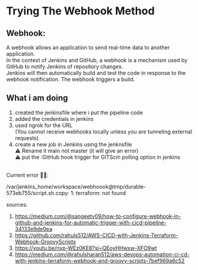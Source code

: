 # Trying The Webhook Method

## Webhook:
A webhook allows an application to send real-time data to another application. </br>
In the context of Jenkins and GitHub, a webhook is a mechanism used by GitHub to notify Jenkins of repository changes. </br>
Jenkins will then automatically build and test the code in response to the webhook notification. The webhook triggers a build. </br>

## What i am doing 
1. created the jenkinsfile where i put the pipeline code 
2. added the credentials in jenkins 
3. used ngrok for the URL </br>
   (You cannot receive webhooks locally unless you are tunneling external requests)
4. create a new job in Jenkins using the jenknsfile </br>
⚠️ Rename it main not master (it will give an error) </br>
⚠️ put the :GitHub hook trigger for GITScm polling option in jenkins</br>
</br>
Current error 👎🏻:

/var/jenkins_home/workspace/webhoook@tmp/durable-573eb755/script.sh.copy: 1: terraform: not found


sources: </br>
1. https://medium.com/@sangeetv09/how-to-configure-webhook-in-github-and-jenkins-for-automatic-trigger-with-cicd-pipeline-34133e9de0ea
2. https://github.com/rahuls512/AWS-CICD-with-Jenkins-Terraform-Webhook-GroovyScripts
3. https://youtu.be/nxp-WEz0KE8?si=QEoyHHwxw-XFO9wt
4. https://medium.com/@rahulsharan512/aws-devops-automation-ci-cd-with-jenkins-terraform-webhook-and-groovy-scripts-7bef969a6c52
